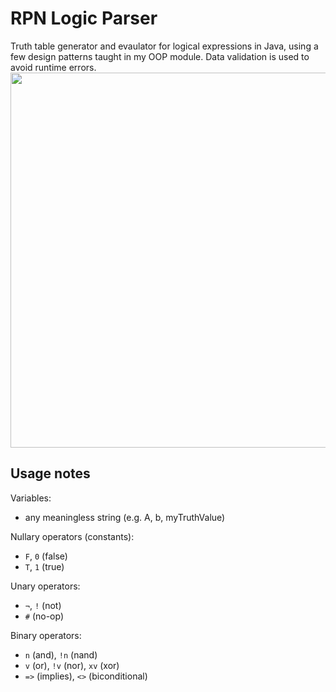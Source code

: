 # RPN Logic Parser
Truth table generator and evaulator for logical expressions in Java, using a few design patterns taught in my OOP module.
Data validation is used to avoid runtime errors.
<img align="center" width="600" src="https://user-images.githubusercontent.com/45922387/163029385-d58cb206-4406-464a-9514-f2313a2c6b32.png">

## Usage notes 
Variables:
- any meaningless string (e.g. A, b, myTruthValue)

Nullary operators (constants):
- ``F``, ``0`` (false)
- ``T``, ``1`` (true)

Unary operators:
- ``¬``, ``!`` (not)
- ``#`` (no-op)

Binary operators:
- ``n`` (and), ``!n`` (nand)
- ``v`` (or), ``!v`` (nor), ``xv`` (xor)
- ``=>`` (implies), ``<>`` (biconditional)
